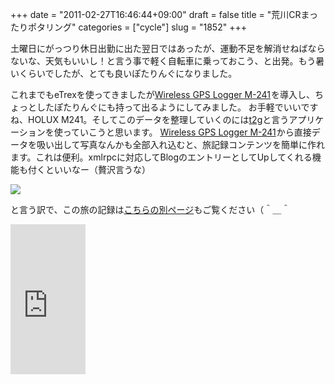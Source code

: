 +++
date = "2011-02-27T16:46:44+09:00"
draft = false
title = "荒川CRまったりポタリング"
categories = ["cycle"]
slug = "1852"
+++

土曜日にがっつり休日出勤に出た翌日ではあったが、運動不足を解消せねばならないな、天気もいいし！と言う事で軽く自転車に乗っておこう、と出発。もう暑いくらいでしたが、とても良いぽたりんぐになりました。

これまでもeTrexを使ってきましたが<a href="http://www.amazon.co.jp/gp/product/B001LGIK5O?ie=UTF8&tag=kerurudigit-22&linkCode=as2&camp=247&creative=1211&creativeASIN=B001LGIK5O">Wireless GPS Logger M-241</a><img src="http://www.assoc-amazon.jp/e/ir?t=kerurudigit-22&l=as2&o=9&a=B001LGIK5O" width="1" height="1" border="0" alt="" style="border:none !important; margin:0px !important;" />を導入し、ちょっとしたぽたりんぐにも持って出るようにしてみました。
お手軽でいいですね、HOLUX M241。そしてこのデータを整理していくのには<a href="http://etgps.net/gps/t2g/">t2g</a>と言うアプリケーションを使っていこうと思います。
<a href="http://www.amazon.co.jp/gp/product/B001LGIK5O?ie=UTF8&tag=kerurudigit-22&linkCode=as2&camp=247&creative=1211&creativeASIN=B001LGIK5O">Wireless GPS Logger M-241</a><img src="http://www.assoc-amazon.jp/e/ir?t=kerurudigit-22&l=as2&o=9&a=B001LGIK5O" width="1" height="1" border="0" alt="" style="border:none !important; margin:0px !important;" />から直接データを吸い出して写真なんかも全部入れ込むと、旅記録コンテンツを簡単に作れます。これは便利。xmlrpcに対応してBlogのエントリーとしてUpしてくれる機能も付くといいなー（贅沢言うな）

<img src="http://maps.google.com/maps/api/staticmap?maptype=roadmap&center=35.783118,139.695458&size=640x600&sensor=false&path=color:0xFF0000FE|weight:2|enc:mvoyEu{atYt`CdArgCwF@zJrAoG|XtBaKb^mQf[ko@xZ_Qvh@}Z~h@cw@vd@_HdL|DjIqTn`AwHhwAya@xfAsHh^nD`sAqJbbBtHd`Bq@bDu@eKsX~dA{y@vjB`_AooBjTgbAmFuwAvJuhByDyjAnIaa@v`@_eA`IqxAvT}~@iEeJzEmJh}@ak@fVub@fSyk@t`@eL{Osu@aoA`Nu^qASkGoDZkAaGm{@{@wI|PgQ{A" border="0" />

と言う訳で、この旅の記録は<a href="http://keruru.1974.jp/GPSdata/2011-02-27_13-44-55.htm">こちらの別ページ</a>もご覧ください（＾＿＾

<iframe src="http://rcm-jp.amazon.co.jp/e/cm?t=kerurudigit-22&o=9&p=8&l=as1&asins=B001LGIK5O&fc1=000000&IS2=1&lt1=_blank&m=amazon&lc1=0000FF&bc1=000000&bg1=FFFFFF&f=ifr" style="width:120px;height:240px;" scrolling="no" marginwidth="0" marginheight="0" frameborder="0"></iframe>

